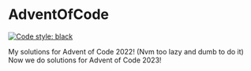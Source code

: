 # AdventOfCode
[![Code style: black](https://img.shields.io/badge/code%20style-black-000000.svg)](https://github.com/psf/black)

My solutions for Advent of Code 2022! (Nvm too lazy and dumb to do it)    
Now we do solutions for Advent of Code 2023!